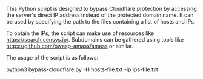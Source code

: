 This Python script is designed to bypass Cloudflare protection by accessing the server's direct IP address instead of the protected domain name. It can be used by specifying the path to the files containing a list of hosts and IPs.

To obtain the IPs, the script can make use of resources like https://search.censys.io/. Subdomains can be gathered using tools like https://github.com/owasp-amass/amass or similar.

The usage of the script is as follows: 

python3 bypass-cloudflare.py -H hosts-file.txt -ip ips-file.txt
